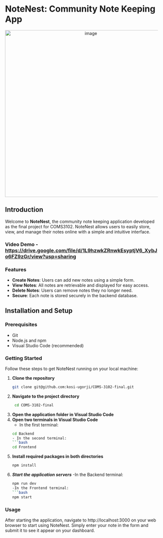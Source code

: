 # NoteNest: Community Note Keeping App
<p align="center">
   <img width="550" alt="image" src="https://github.com/kosi-ugorji/COMS-3102-final/assets/85312999/6404e7fc-0ad1-4eb6-b8de-03869a3c5df5">
</p>

## Introduction
Welcome to **NoteNest**, the community note keeping application developed as the final project for COMS3102. NoteNest allows users to easily store, view, and manage their notes online with a simple and intuitive interface.

### Video Demo - https://drive.google.com/file/d/1L9hzwkZRnwkEsyptjV6_XybJo6FZ9zGr/view?usp=sharing


### Features
- **Create Notes**: Users can add new notes using a simple form.
- **View Notes**: All notes are retrievable and displayed for easy access.
- **Delete Notes**: Users can remove notes they no longer need.
- **Secure**: Each note is stored securely in the backend database.


## Installation and Setup

### Prerequisites
- Git
- Node.js and npm
- Visual Studio Code (recommended)

### Getting Started
Follow these steps to get NoteNest running on your local machine:

1. **Clone the repository**
   ```bash
   git clone git@github.com:kosi-ugorji/COMS-3102-final.git
2. **Navigate to the project directory**
   ```bash
    cd COMS-3102-final
3. **Open the application folder in Visual Studio Code**
4. **Open two terminals in Visual Studio Code**
    - In the first terminal:
    ```bash
    cd Backend
    - In the second terminal:
    ```bash
    cd Frontend
5. **Install required packages in both directories**
    ```bash
    npm install
6. ***Start the application servers***
    -In the Backend terminal:
    ```bash
    npm run dev
    -In the Frontend terminal:
    ```bash
    npm start

### Usage
After starting the application, navigate to http://localhost:3000 on your web browser to start using NoteNest. Simply enter your note in the form and submit it to see it appear on your dashboard.



